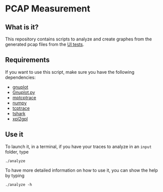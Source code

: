 PCAP Measurement
================

What is it?
-----------
This repository contains scripts to analyze and create graphes from the generated pcap files from the [UI tests](https://github.com/MPTCP-smartphone-thesis/uitests).

Requirements
------------
If you want to use this script, make sure you have the following dependencies:
  * [gnuplot](http://www.gnuplot.info/)
  * [Gnuplot.py](http://gnuplot-py.sourceforge.net/)
  * [mptcptrace](https://bitbucket.org/bhesmans/mptcptrace)
  * [numpy](https://pypi.python.org/pypi/numpy/)
  * [tcptrace](http://www.tcptrace.org/)
  * [tshark](https://www.wireshark.org/docs/man-pages/tshark.html)
  * [xpl2gpl](http://www.tcptrace.org/xpl2gpl/)

Use it
------
To launch it, in a terminal, if you have your traces to analyze in an `input` folder, type

`./analyze`

To have more detailed information on how to use it, you can show the help by typing

`./analyze -h`
